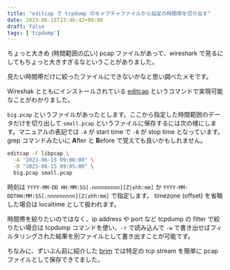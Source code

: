 ```yaml
---
title: "editcap で tcpdump のキャプチャファイルから指定の時間帯を切り出す"
date: 2023-06-15T23:46:42+09:00
draft: false
tags: ['tcpdump']
---
```


ちょっと大きめ (時間範囲の広い) pcap ファイルがあって、wireshark で見るにしてもちょっと大きすぎるなということがありました。

見たい時間帯だけに絞ったファイルにできないかなと思い調べたメモです。

Wireshak とともにインストールされている [editcap](https://www.wireshark.org/docs/man-pages/editcap.html) というコマンドで実現可能なことがわかりました。

`big.pcap` というファイルがあったとします。ここから指定した時間範囲のデータだけを切り出して `small.pcap` というファイルに保存するには次の様にします。マニュアルの表記では `-A` が start time で `-B` が stop time となっています。grep コマンドみたいに **A**fter と **B**efore で覚えても良いかもしれません。

```bash
editcap -F libpcap \
  -A "2023-06-15 09:00:00" \
  -B "2023-06-15 09:05:00" \
  big.pcap small.pcap
```

時刻は `YYYY-MM-DD HH:MM:SS[.nnnnnnnnn][Z|±hh:mm]` か `YYYY-MM-DDTHH:MM:SS[.nnnnnnnnn][Z|±hh:mm]` で指定します。
timezone (offset) を省略した場合は localtime として扱われます。

時間帯を絞りたいのではなく、ip address や port など tcpdump の filter で絞りたい場合は tcpdump コマンドを使い、`-r` で読み込んで `-w` で書き出せばフィルタリングされた結果を別ファイルとして書き出すことが可能です。

ちなみに、ずいぶん前に紹介した [brim](/2020/12/brim-introduction/) では特定の tcp stream を簡単に pcap ファイルとして保存できてました。
